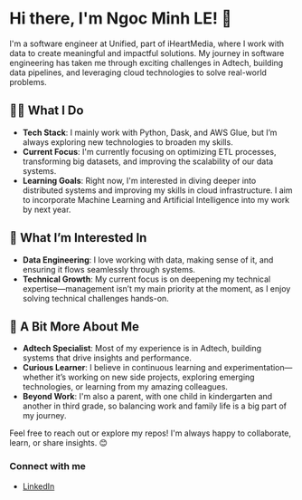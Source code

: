 
# Hi there, I'm Ngoc Minh LE! 👋

I'm a software engineer at Unified, part of iHeartMedia, where I work with data to create meaningful and impactful solutions. My journey in software engineering has taken me through exciting challenges in Adtech, building data pipelines, and leveraging cloud technologies to solve real-world problems.

## 👨‍💻 What I Do
- **Tech Stack**: I mainly work with Python, Dask, and AWS Glue, but I’m always exploring new technologies to broaden my skills.
- **Current Focus**: I'm currently focusing on optimizing ETL processes, transforming big datasets, and improving the scalability of our data systems.
- **Learning Goals**: Right now, I'm interested in diving deeper into distributed systems and improving my skills in cloud infrastructure. I aim to incorporate Machine Learning and Artificial Intelligence into my work by next year.

## 🚀 What I’m Interested In
- **Data Engineering**: I love working with data, making sense of it, and ensuring it flows seamlessly through systems.
- **Technical Growth**: My current focus is on deepening my technical expertise—management isn’t my main priority at the moment, as I enjoy solving technical challenges hands-on.

## 🌱 A Bit More About Me
- **Adtech Specialist**: Most of my experience is in Adtech, building systems that drive insights and performance.
- **Curious Learner**: I believe in continuous learning and experimentation—whether it’s working on new side projects, exploring emerging technologies, or learning from my amazing colleagues.
- **Beyond Work**: I'm also a parent, with one child in kindergarten and another in third grade, so balancing work and family life is a big part of my journey.

Feel free to reach out or explore my repos! I'm always happy to collaborate, learn, or share insights. 😊

### Connect with me
- [LinkedIn](https://www.linkedin.com/in/tanza9)
